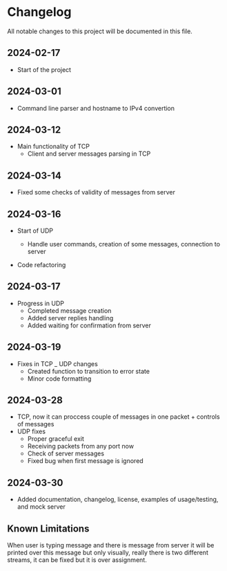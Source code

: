 # Changelog

All notable changes to this project will be documented in this file.

## 2024-02-17

- Start of the project

## 2024-03-01

- Command line parser and hostname to IPv4 convertion

## 2024-03-12

- Main functionality of TCP
  - Client and server messages parsing in TCP

## 2024-03-14

- Fixed some checks of validity of messages from server

## 2024-03-16

- Start of UDP
  - Handle user commands, creation of some messages, connection to server

- Code refactoring

## 2024-03-17

- Progress in UDP
  - Completed message creation
  - Added server replies handling
  - Added waiting for confirmation from server

## 2024-03-19

- Fixes in TCP
_ UDP changes
  - Created function to transition to error state
  - Minor code formatting

## 2024-03-28

- TCP, now it can proccess couple of messages in one packet + controls of messages
- UDP fixes
  - Proper graceful exit
  - Receiving packets from any port now
  - Check of server messages
  - Fixed bug when first message is ignored

## 2024-03-30

- Added documentation, changelog, license, examples of usage/testing, and mock server

## Known Limitations

When user is typing message and there is message from server it will be printed over this message but only visually, really there is two different streams, it can be fixed but it is over assignment.
